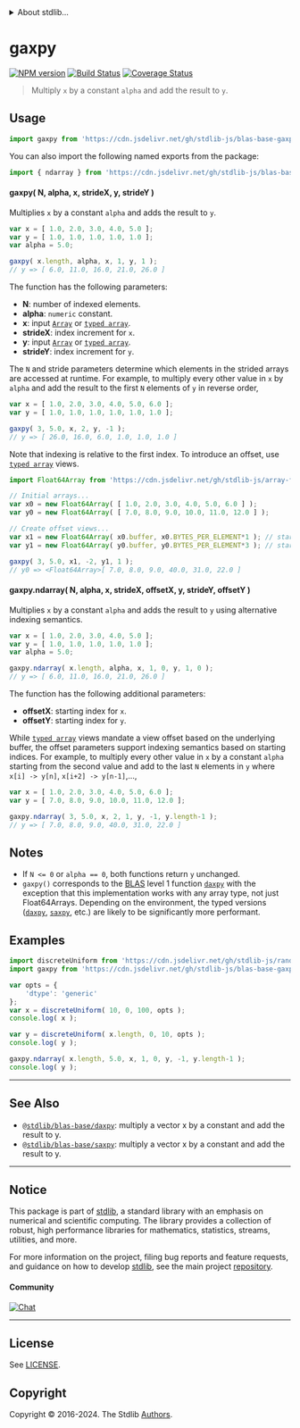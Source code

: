 <!--

@license Apache-2.0

Copyright (c) 2018 The Stdlib Authors.

Licensed under the Apache License, Version 2.0 (the "License");
you may not use this file except in compliance with the License.
You may obtain a copy of the License at

   http://www.apache.org/licenses/LICENSE-2.0

Unless required by applicable law or agreed to in writing, software
distributed under the License is distributed on an "AS IS" BASIS,
WITHOUT WARRANTIES OR CONDITIONS OF ANY KIND, either express or implied.
See the License for the specific language governing permissions and
limitations under the License.

-->


<details>
  <summary>
    About stdlib...
  </summary>
  <p>We believe in a future in which the web is a preferred environment for numerical computation. To help realize this future, we've built stdlib. stdlib is a standard library, with an emphasis on numerical and scientific computation, written in JavaScript (and C) for execution in browsers and in Node.js.</p>
  <p>The library is fully decomposable, being architected in such a way that you can swap out and mix and match APIs and functionality to cater to your exact preferences and use cases.</p>
  <p>When you use stdlib, you can be absolutely certain that you are using the most thorough, rigorous, well-written, studied, documented, tested, measured, and high-quality code out there.</p>
  <p>To join us in bringing numerical computing to the web, get started by checking us out on <a href="https://github.com/stdlib-js/stdlib">GitHub</a>, and please consider <a href="https://opencollective.com/stdlib">financially supporting stdlib</a>. We greatly appreciate your continued support!</p>
</details>

# gaxpy

[![NPM version][npm-image]][npm-url] [![Build Status][test-image]][test-url] [![Coverage Status][coverage-image]][coverage-url] <!-- [![dependencies][dependencies-image]][dependencies-url] -->

> Multiply `x` by a constant `alpha` and add the result to `y`.



<section class="usage">

## Usage

```javascript
import gaxpy from 'https://cdn.jsdelivr.net/gh/stdlib-js/blas-base-gaxpy@v0.2.1-deno/mod.js';
```

You can also import the following named exports from the package:

```javascript
import { ndarray } from 'https://cdn.jsdelivr.net/gh/stdlib-js/blas-base-gaxpy@v0.2.1-deno/mod.js';
```

#### gaxpy( N, alpha, x, strideX, y, strideY )

Multiplies `x` by a constant `alpha` and adds the result to `y`.

```javascript
var x = [ 1.0, 2.0, 3.0, 4.0, 5.0 ];
var y = [ 1.0, 1.0, 1.0, 1.0, 1.0 ];
var alpha = 5.0;

gaxpy( x.length, alpha, x, 1, y, 1 );
// y => [ 6.0, 11.0, 16.0, 21.0, 26.0 ]
```

The function has the following parameters:

-   **N**: number of indexed elements.
-   **alpha**: `numeric` constant.
-   **x**: input [`Array`][mdn-array] or [`typed array`][mdn-typed-array].
-   **strideX**: index increment for `x`.
-   **y**: input [`Array`][mdn-array] or [`typed array`][mdn-typed-array].
-   **strideY**: index increment for `y`.

The `N` and stride parameters determine which elements in the strided arrays are accessed at runtime. For example, to multiply every other value in `x` by `alpha` and add the result to the first `N` elements of `y` in reverse order,

```javascript
var x = [ 1.0, 2.0, 3.0, 4.0, 5.0, 6.0 ];
var y = [ 1.0, 1.0, 1.0, 1.0, 1.0, 1.0 ];

gaxpy( 3, 5.0, x, 2, y, -1 );
// y => [ 26.0, 16.0, 6.0, 1.0, 1.0, 1.0 ]
```

Note that indexing is relative to the first index. To introduce an offset, use [`typed array`][mdn-typed-array] views.

<!-- eslint-disable stdlib/capitalized-comments -->

```javascript
import Float64Array from 'https://cdn.jsdelivr.net/gh/stdlib-js/array-float64@deno/mod.js';

// Initial arrays...
var x0 = new Float64Array( [ 1.0, 2.0, 3.0, 4.0, 5.0, 6.0 ] );
var y0 = new Float64Array( [ 7.0, 8.0, 9.0, 10.0, 11.0, 12.0 ] );

// Create offset views...
var x1 = new Float64Array( x0.buffer, x0.BYTES_PER_ELEMENT*1 ); // start at 2nd element
var y1 = new Float64Array( y0.buffer, y0.BYTES_PER_ELEMENT*3 ); // start at 4th element

gaxpy( 3, 5.0, x1, -2, y1, 1 );
// y0 => <Float64Array>[ 7.0, 8.0, 9.0, 40.0, 31.0, 22.0 ]
```

#### gaxpy.ndarray( N, alpha, x, strideX, offsetX, y, strideY, offsetY )

Multiplies `x` by a constant `alpha` and adds the result to `y` using alternative indexing semantics.

```javascript
var x = [ 1.0, 2.0, 3.0, 4.0, 5.0 ];
var y = [ 1.0, 1.0, 1.0, 1.0, 1.0 ];
var alpha = 5.0;

gaxpy.ndarray( x.length, alpha, x, 1, 0, y, 1, 0 );
// y => [ 6.0, 11.0, 16.0, 21.0, 26.0 ]
```

The function has the following additional parameters:

-   **offsetX**: starting index for `x`.
-   **offsetY**: starting index for `y`.

While [`typed array`][mdn-typed-array] views mandate a view offset based on the underlying buffer, the offset parameters support indexing semantics based on starting indices. For example, to multiply every other value in `x` by a constant `alpha` starting from the second value and add to the last `N` elements in `y` where `x[i] -> y[n]`, `x[i+2] -> y[n-1]`,...,

```javascript
var x = [ 1.0, 2.0, 3.0, 4.0, 5.0, 6.0 ];
var y = [ 7.0, 8.0, 9.0, 10.0, 11.0, 12.0 ];

gaxpy.ndarray( 3, 5.0, x, 2, 1, y, -1, y.length-1 );
// y => [ 7.0, 8.0, 9.0, 40.0, 31.0, 22.0 ]
```

</section>

<!-- /.usage -->

<section class="notes">

## Notes

-   If `N <= 0` or `alpha == 0`, both functions return `y` unchanged.
-   `gaxpy()` corresponds to the [BLAS][blas] level 1 function [`daxpy`][daxpy] with the exception that this implementation works with any array type, not just Float64Arrays. Depending on the environment, the typed versions ([`daxpy`][@stdlib/blas/base/daxpy], [`saxpy`][@stdlib/blas/base/saxpy], etc.) are likely to be significantly more performant.

</section>

<!-- /.notes -->

<section class="examples">

## Examples

<!-- eslint no-undef: "error" -->

```javascript
import discreteUniform from 'https://cdn.jsdelivr.net/gh/stdlib-js/random-array-discrete-uniform@deno/mod.js';
import gaxpy from 'https://cdn.jsdelivr.net/gh/stdlib-js/blas-base-gaxpy@v0.2.1-deno/mod.js';

var opts = {
    'dtype': 'generic'
};
var x = discreteUniform( 10, 0, 100, opts );
console.log( x );

var y = discreteUniform( x.length, 0, 10, opts );
console.log( y );

gaxpy.ndarray( x.length, 5.0, x, 1, 0, y, -1, y.length-1 );
console.log( y );
```

</section>

<!-- /.examples -->

<!-- Section for related `stdlib` packages. Do not manually edit this section, as it is automatically populated. -->

<section class="related">

* * *

## See Also

-   <span class="package-name">[`@stdlib/blas-base/daxpy`][@stdlib/blas/base/daxpy]</span><span class="delimiter">: </span><span class="description">multiply a vector x by a constant and add the result to y.</span>
-   <span class="package-name">[`@stdlib/blas-base/saxpy`][@stdlib/blas/base/saxpy]</span><span class="delimiter">: </span><span class="description">multiply a vector x by a constant and add the result to y.</span>

</section>

<!-- /.related -->

<!-- Section for all links. Make sure to keep an empty line after the `section` element and another before the `/section` close. -->


<section class="main-repo" >

* * *

## Notice

This package is part of [stdlib][stdlib], a standard library with an emphasis on numerical and scientific computing. The library provides a collection of robust, high performance libraries for mathematics, statistics, streams, utilities, and more.

For more information on the project, filing bug reports and feature requests, and guidance on how to develop [stdlib][stdlib], see the main project [repository][stdlib].

#### Community

[![Chat][chat-image]][chat-url]

---

## License

See [LICENSE][stdlib-license].


## Copyright

Copyright &copy; 2016-2024. The Stdlib [Authors][stdlib-authors].

</section>

<!-- /.stdlib -->

<!-- Section for all links. Make sure to keep an empty line after the `section` element and another before the `/section` close. -->

<section class="links">

[npm-image]: http://img.shields.io/npm/v/@stdlib/blas-base-gaxpy.svg
[npm-url]: https://npmjs.org/package/@stdlib/blas-base-gaxpy

[test-image]: https://github.com/stdlib-js/blas-base-gaxpy/actions/workflows/test.yml/badge.svg?branch=v0.2.1
[test-url]: https://github.com/stdlib-js/blas-base-gaxpy/actions/workflows/test.yml?query=branch:v0.2.1

[coverage-image]: https://img.shields.io/codecov/c/github/stdlib-js/blas-base-gaxpy/main.svg
[coverage-url]: https://codecov.io/github/stdlib-js/blas-base-gaxpy?branch=main

<!--

[dependencies-image]: https://img.shields.io/david/stdlib-js/blas-base-gaxpy.svg
[dependencies-url]: https://david-dm.org/stdlib-js/blas-base-gaxpy/main

-->

[chat-image]: https://img.shields.io/gitter/room/stdlib-js/stdlib.svg
[chat-url]: https://app.gitter.im/#/room/#stdlib-js_stdlib:gitter.im

[stdlib]: https://github.com/stdlib-js/stdlib

[stdlib-authors]: https://github.com/stdlib-js/stdlib/graphs/contributors

[umd]: https://github.com/umdjs/umd
[es-module]: https://developer.mozilla.org/en-US/docs/Web/JavaScript/Guide/Modules

[deno-url]: https://github.com/stdlib-js/blas-base-gaxpy/tree/deno
[deno-readme]: https://github.com/stdlib-js/blas-base-gaxpy/blob/deno/README.md
[umd-url]: https://github.com/stdlib-js/blas-base-gaxpy/tree/umd
[umd-readme]: https://github.com/stdlib-js/blas-base-gaxpy/blob/umd/README.md
[esm-url]: https://github.com/stdlib-js/blas-base-gaxpy/tree/esm
[esm-readme]: https://github.com/stdlib-js/blas-base-gaxpy/blob/esm/README.md
[branches-url]: https://github.com/stdlib-js/blas-base-gaxpy/blob/main/branches.md

[stdlib-license]: https://raw.githubusercontent.com/stdlib-js/blas-base-gaxpy/main/LICENSE

[blas]: http://www.netlib.org/blas

[daxpy]: http://www.netlib.org/lapack/explore-html/de/da4/group__double__blas__level1.html

[mdn-array]: https://developer.mozilla.org/en-US/docs/Web/JavaScript/Reference/Global_Objects/Array

[mdn-typed-array]: https://developer.mozilla.org/en-US/docs/Web/JavaScript/Reference/Global_Objects/TypedArray

[@stdlib/blas/base/daxpy]: https://github.com/stdlib-js/blas-base-daxpy/tree/deno

[@stdlib/blas/base/saxpy]: https://github.com/stdlib-js/blas-base-saxpy/tree/deno

<!-- <related-links> -->



<!-- </related-links> -->

</section>

<!-- /.links -->
